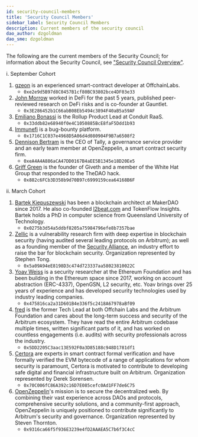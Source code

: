 ```yaml
---
id: security-council-members
title: 'Security Council Members'
sidebar_label: Security Council Members
description: Current members of the security council
dao_author: dzgoldman
dao_sme: dzgoldman
---
```


The following are the current members of the Security Council; for information about the Security Council, see ["Security Council Overview"](./concepts/security-council).

i. September Cohort

1.  [gzeon](https://x.com/gzeon) is an experienced smart-contract developer at OffchainLabs.
    - `0xe2e9d5B97d8C0457B1cf80BC93802bce4DF03e33`
2.  [John Morrow](https://x.com/jmo_mx) worked in DeFi for the past 5 years, published peer-reviewed research on DeFi risks and is co-founder at Gauntlet.
    - `0x3E286452b1C66abB08Eb5494c3894F40aB5a59AF`
3.  [Emiliano Bonassi](https://x.com/emilianobonassi) is the Rollup Product Lead at Conduit RaaS.
    - `0x33ddb82e68940f0e4C1050885BcE8faF5Ddd1b93`
4.  [Immunefi](https://x.com/immunefi) is a bug-bounty platform.
    - `0x1716C1C037e4968D5A06d4d080904F9B7a6508f2`
5.  [Dennison Bertram](https://x.com/DennisonBertram) is the CEO of Tally, a governance service provider and an early team member at OpenZeppelin, a smart contract security firm.
    - `0xeA4A4A886aCA47DD0167B4aEE5B1345e18D20Ee5`
6.  [Griff Green](https://x.com/thegrifft) is the founder of Giveth and a member of the White Hat Group that responded to the TheDAO hack.
    - `0x882c6FCb3D358b9d70B97c6999159cea64168B6F`

ii. March Cohort

1.  [Bartek Kiepuszewski](https://twitter.com/bkiepuszewski) has been a blockchain architect at MakerDAO since 2017. He also co-founded [l2beat.com](http://l2beat.com/) and TokenFlow Insights. Bartek holds a PhD in computer science from Queensland University of Technology.
    - `0x0275b3d54a5ddbf8205a75984796efe8b7357bae`
2.  [Zellic](https://twitter.com/zellic_io)  is a vulnerability research firm with deep expertise in blockchain security (having audited several leading protocols on Arbitrum); as well as a founding member of the [Security Alliance](https://twitter.com/_SEAL_Org), an industry effort to raise the bar for blockchain security. Organization represented by Stephen Tong.
    - `0x5a09A94eE8198D3c474d723337aa58023810022C`
3.  [Yoav Weiss](https://twitter.com/yoavw) is a security researcher at the Ethereum Foundation and has been building in the Ethereum space since 2017, working on account abstraction (ERC-4337), OpenGSN, L2 security, etc. Yoav brings over 25 years of experience and has developed security technologies used by industry leading companies.
    - `0x475816ca2a31D601B4e336f5c2418A67978aBf09`
4.  [fred](https://twitter.com/0x66726564) is the former Tech Lead at both Offchain Labs and the Arbitrum Foundation and cares about the long-term success and security of the Arbitrum ecosystem. They have read the entire Arbitrum codebase multiple times, written significant parts of it, and has worked on countless engagements (i.e. audits) with security professionals across the industry.
    - `0x5DD2205C3aac13E592F0a3D85188c948D1781df1`
5.  [Certora](https://twitter.com/CertoraInc) are experts in smart contract formal verification and have formally verified the EVM bytecode of a range of applications for whom security is paramount, Certora is motivated to contribute to developing safe digital and financial infrastructure built on Arbitrum. Organization represented by Derek Sorensen.
    - `0x70C006fC86A392c16D7E085cefc0Ad1FF7de6C75`
6.  [OpenZeppelin](https://twitter.com/OpenZeppelin)'s mission is to secure the decentralized web. By combining their vast experience across DAOs and protocols, comprehensive security solutions, and a community-first approach, OpenZeppelin is uniquely positioned to contribute significantly to Arbitrum's security and governance. Organization represented by Steven Thornton. 
    - `0x9316ca66f5f936E3239e4fD2AAAEA5C7b6f3C4cC`
